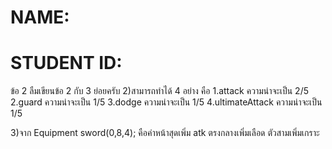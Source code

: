 # NAME:
# STUDENT ID:

ข้อ 2 ลืมเขียนข้อ 2 กับ 3 ย่อยครับ
2)สามารถทำได้ 4 อย่าง คือ 1.attack ความน่าจะเป็น 2/5  2.guard ความน่าจะเป็น 1/5 3.dodge ความน่าจะเป็น 1/5 4.ultimateAttack ความน่าจะเป็น 1/5

3)จาก Equipment sword(0,8,4); คือค่าหน้าสุดเพิ่ม atk ตรงกลางเพิ่มเลือด ตัวสามเพิ่มเกราะ
